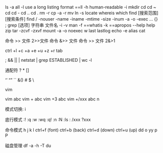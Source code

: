 ls 
    -a          all
    -l          use a long listing format          ==ll
    -h           human-readable
    -i
mkdir
cd
    cd ~
    cd 
    cd -
    cd ..
    cd .
rm
    -r
cp
    -a
    -r
mv
ln
    -s
locate
whereis
which
find [搜索范围] [搜索条件]
    find / -nouser
              -name
              -iname
              -mtime
              -size
              -inum
                   -a
                   -o
                   -exec ... {} \;
grep [选项] 字符串 文件名
    -i
    -v
man
    -f     ==whatis
    -k     ==apropos
--help
help
zip
tar
    -zcvf
    -zxvf
mount
    -a
    -o noexec
w
last
lastlog
echo
    -e
alias
cat

命令  >>  文件  2>>文件
命令  &>>  文件
命令  >>  文件  2&>1

ctrl
    +l
    +c
    +a
    +e
    +u
    +z
    +r
tab

; && || |
netstat | grep ESTABLISHED | wc -l

通配符
? * []

‘’ “” `` &() # $ \


vim

vim abc
vim + abc
vim +3 abc
vim +/xxx abc       n

模式切换: i 

底行模式
:!
:q
:w
:wq
:q!
:n
:N
:ls
:<num>
/xxx
?xxx

命令模式
h j k l 
ctrl+f (font)
ctrl+b (back)
ctrl+d (down)
ctrl+u (up)
dd
o
yy
p
P


磁盘管理
df
    -a
    -h
    -T
du
    
